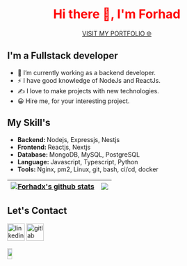 <h1 align="center" style="color:red">Hi there 👋, I'm Forhad </h1>
<p align="center"><a href="https://shamsul-haque-forhad.netlify.app/">VISIT MY PORTFOLIO 🌐</a></P>


<h2> I'm a Fullstack developer</h2>

- 🔭 I’m currently working as a backend developer.
- ⚡ I have good knowledge of NodeJs and ReactJs.
- ✍️ I love to make projects with new technologies.
- 😀 Hire me, for your interesting project.

<h2> My Skill's</h2>


<ul>
  <li><strong>Backend: </strong>Nodejs, Expressjs, Nestjs</li>
  <li><strong>Frontend: </strong>Reactjs, Nextjs</li>
  <li><strong>Database: </strong>MongoDB, MySQL, PostgreSQL</li>
  <li><strong>Language: </strong>Javascript, Typescript, Python</li>
  <li><strong>Tools: </strong>Nginx, pm2, Linux, git, bash, ci/cd, docker</li>
</ul>


| <a href="https://github.com/Forhadx/github-readme-stats"><img align="center" src="https://github-readme-stats.vercel.app/api?username=Forhadx&show_icons=true&include_all_commits=true&theme=dark&hide_border=true" alt="Forhadx's github stats" /></a> | <a href="https://github.com/Forhadx/github-readme-stats"><img align="center" src="https://github-readme-stats.vercel.app/api/top-langs/?username=Forhadx&layout=compact&theme=dark&hide_border=true" /></a> |
| ------------- | ------------- |

<h2> Let's Contact</h2>

[<img src='https://img.icons8.com/fluency/48/000000/linkedin.png' alt='linkedin' height='40'>](https://www.linkedin.com/in/shamsul-haque-forhad/)
[<img src='https://about.gitlab.com/images/press/logo/png/gitlab-logo-gray-rgb.png' alt='gitlab' height='40'>](https://gitlab.com/shamsul.b2gsoft)


<img src="https://komarev.com/ghpvc/?username=forhadx" style="width:15%;height:8%;"/>
